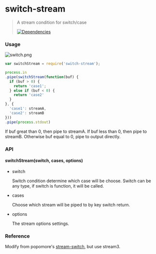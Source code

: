 # switch-stream

>A stream condition for switch/case
>
>[![Dependencies][david-image]][david-url]

[david-image]: http://img.shields.io/david/nuintun/switch-stream.svg?style=flat-square
[david-url]: https://david-dm.org/nuintun/switch-stream

### Usage
![switch.png](https://raw.githubusercontent.com/nuintun/switch-stream/master/images/switch.png)

```js
var switchStream = require('switch-stream');

process.in
.pipe(switchStream(function(buf) {
  if (buf > 0) {
    return 'case1';
  } else if (buf < 0) {
    return 'case2'
  }
}, {
  'case1': streamA,
  'case2': streamB
}))
.pipe(process.stdout)
```

If buf great than 0, then pipe to streamA. If buf less than 0, then pipe to streamB. Otherwise buf equal to 0, pipe to output directly.

### API
#### switchStream(switch, cases, options)

- switch
  
  Switch condition determine which case will be choose.
  Switch can be any type, if switch is function, it will be called.

- cases
  
  Choose which stream will be piped to by key switch return.
  
- options
    
  The stream options settings.

### Reference
Modify from popomore's [stream-switch](https://github.com/popomore/stream-switch), but use stream3.
